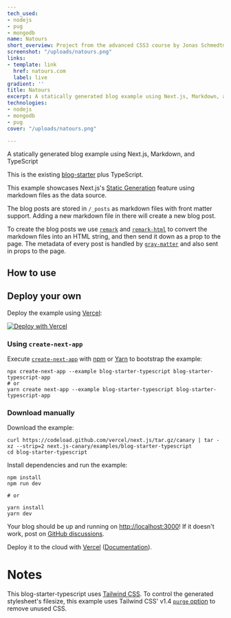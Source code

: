 ```yaml
---
tech_used:
- nodejs
- pug
- mongodb
name: Natours
short_overview: Project from the advanced CSS3 course by Jonas Schmedtmann
screenshot: "/uploads/natours.png"
links:
- template: link
  href: natours.com
  label: live
gradient: ''
title: Natours
excerpt: A statically generated blog example using Next.js, Markdown, and TypeScript
technologies:
- nodejs
- mongodb
- pug
cover: "/uploads/natours.png"

---
```

A statically generated blog example using Next.js, Markdown, and TypeScript

This is the existing [blog-starter](https://github.com/vercel/next.js/tree/canary/examples/blog-starter) plus TypeScript.

This example showcases Next.js's [Static Generation](https://nextjs.org/docs/basic-features/pages) feature using markdown files as the data source.

The blog posts are stored in `/_posts` as markdown files with front matter support. Adding a new markdown file in there will create a new blog post.

To create the blog posts we use [`remark`](https://github.com/remarkjs/remark) and [`remark-html`](https://github.com/remarkjs/remark-html) to convert the markdown files into an HTML string, and then send it down as a prop to the page. The metadata of every post is handled by [`gray-matter`](https://github.com/jonschlinkert/gray-matter) and also sent in props to the page.

## How to use

## Deploy your own

Deploy the example using [Vercel](https://vercel.com/?utm_source=github&utm_medium=readme&utm_campaign=next-example):

[![Deploy with Vercel](https://camo.githubusercontent.com/f209ca5cc3af7dd930b6bfc55b3d7b6a5fde1aff/68747470733a2f2f76657263656c2e636f6d2f627574746f6e)](https://vercel.com/import/git?c=1&s=https://github.com/vercel/next.js/tree/canary/examples/blog-starter-typescript)

### Using `create-next-app`

Execute [`create-next-app`](https://github.com/vercel/next.js/tree/canary/packages/create-next-app) with [npm](https://docs.npmjs.com/cli/init) or [Yarn](https://yarnpkg.com/lang/en/docs/cli/create/) to bootstrap the example:

    npx create-next-app --example blog-starter-typescript blog-starter-typescript-app
    # or
    yarn create next-app --example blog-starter-typescript blog-starter-typescript-app

### Download manually

Download the example:

    curl https://codeload.github.com/vercel/next.js/tar.gz/canary | tar -xz --strip=2 next.js-canary/examples/blog-starter-typescript
    cd blog-starter-typescript

Install dependencies and run the example:

    npm install
    npm run dev
    
    # or
    
    yarn install
    yarn dev

Your blog should be up and running on [http://localhost:3000](http://localhost:3000/)! If it doesn't work, post on [GitHub discussions](https://github.com/vercel/next.js/discussions).

Deploy it to the cloud with [Vercel](https://vercel.com/import?filter=next.js&utm_source=github&utm_medium=readme&utm_campaign=next-example) ([Documentation](https://nextjs.org/docs/deployment)).

# Notes

This blog-starter-typescript uses [Tailwind CSS](https://tailwindcss.com/). To control the generated stylesheet's filesize, this example uses Tailwind CSS' v1.4 [`purge` option](https://tailwindcss.com/docs/controlling-file-size/#removing-unused-css) to remove unused CSS.